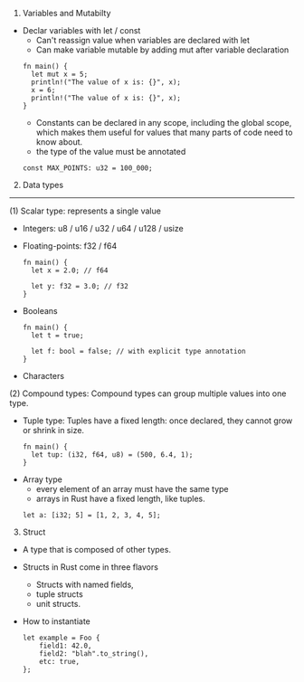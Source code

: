 1. Variables and Mutabilty

- Declar variables with let / const
  - Can't reassign value when variables are declared with let
  - Can make variable mutable by adding mut after variable declaration
  ```
  fn main() {
    let mut x = 5;
    println!("The value of x is: {}", x);
    x = 6;
    println!("The value of x is: {}", x);
  }
  ```
  - Constants can be declared in any scope, including the global scope, which makes them useful for values that many parts of code need to know about.
  - the type of the value must be annotated
  ```
  const MAX_POINTS: u32 = 100_000;
  ```

2. Data types

---

(1) Scalar type: represents a single value

- Integers: u8 / u16 / u32 / u64 / u128 / usize
- Floating-points: f32 / f64

  ```
  fn main() {
    let x = 2.0; // f64

    let y: f32 = 3.0; // f32
  }
  ```

- Booleans

  ```
  fn main() {
    let t = true;

    let f: bool = false; // with explicit type annotation
  }
  ```

- Characters

(2) Compound types: Compound types can group multiple values into one type.

- Tuple type: Tuples have a fixed length: once declared, they cannot grow or shrink in size.
  ```
  fn main() {
    let tup: (i32, f64, u8) = (500, 6.4, 1);
  }
  ```
- Array type
  - every element of an array must have the same type
  - arrays in Rust have a fixed length, like tuples.
  ```
  let a: [i32; 5] = [1, 2, 3, 4, 5];
  ```

3. Struct

- A type that is composed of other types.
- Structs in Rust come in three flavors

  - Structs with named fields,
  - tuple structs
  - unit structs.

- How to instantiate
  ```
  let example = Foo {
      field1: 42.0,
      field2: "blah".to_string(),
      etc: true,
  };
  ```
